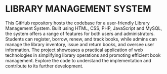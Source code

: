 # LIBRARY MANAGEMENT SYSTEM

This GitHub repository hosts the codebase for a user-friendly Library Management System. Built using HTML, CSS, PHP, JavaScript and MySQL, the system offers a range of features for both users and administrators. Students can register, borrow, renew, and track books, while admins can manage the library inventory, issue and return books, and oversee user information. The project showcases a practical application of web technologies in simplifying library operations and promoting efficient book management. Explore the code to understand the implementation and contribute to its further development.

